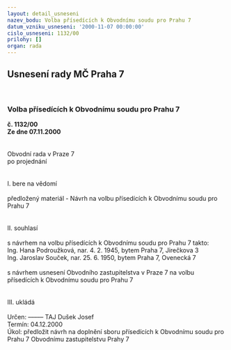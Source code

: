```yaml
---
layout: detail_usneseni
nazev_bodu: Volba přísedících k Obvodnímu soudu pro Prahu 7
datum_vzniku_usneseni: '2000-11-07 00:00:00'
cislo_usneseni: 1132/00
prilohy: []
organ: rada
---
```

<div id="ucUsn_pList" class="usn">
	<span><h2>Usnesení rady MČ Praha 7 </h2>
<br></span><div class="standBody">
<span><h3>Volba přísedících k Obvodnímu soudu pro Prahu 7</h3></span><div class="center">
		<strong>č. 1132/00</strong><br>
	</div>
<div class="center">
		<strong>Ze dne 07.11.2000</strong><br><br>
	</div>
<br>Obvodní rada v Praze 7<br>po projednání<br><br><br>I.	bere na vědomí<br><br> předložený materiál - Návrh na volbu přísedících k Obvodnímu soudu pro Prahu 7<br><br><br>II.	souhlasí <br><br>s návrhem na volbu přísedících k Obvodnímu soudu pro Prahu 7 takto:<br>Ing. Hana Podroužková, nar. 4. 2. 1945, bytem Praha 7, Jirečkova 3<br>Ing.  Jaroslav Souček, nar. 25. 6. 1950, bytem Praha 7, Ovenecká 7<br><br>s návrhem usnesení Obvodního zastupitelstva v Praze 7 na volbu přísedících k Obvodnímu soudu pro Prahu 7<br><br><br>III.	ukládá <br><br> Určen:	–––––	TAJ Dušek Josef<br>Termín: 04.12.2000<br>Úkol:	předložit návrh na doplnění sboru přísedících k Obvodnímu soudu pro Prahu 7 Obvodnímu zastupitelstvu Prahy 7<br> <br> </div>
</div>